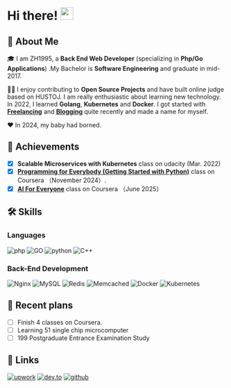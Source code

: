 # Hi there! <img src="https://media.giphy.com/media/hvRJCLFzcasrR4ia7z/giphy.gif" width="29px">

## 🚀 About Me

🎓 I am ZH1995, a **Back End Web Developer** (specializing in **Php/Go Applications**) .My Bachelor is **Software Engineering** and graduate in mid-2017.

👨‍💻 I enjoy contributing to **Open Source Projects** and have built online judge based on HUSTOJ. I am really enthusiastic about learning new technology. In 2022, I learned **Golang**, **Kubernetes** and **Docker**. I got started with [**Freelancing**](https://www.upwork.com/freelancers/~0199917cd364db77e2) and [**Blogging**](https://zh1995.github.io/CSStudyGuide/) quite recently and made a name for myself.

❤️ In 2024, my baby had borned.

## 🏅 Achievements

-   [x] **Scalable Microservices with Kubernetes** class on udacity (Mar. 2022)
-   [x] **[Programming for Everybody (Getting Started with Python)](https://github.com/ZH1995/Coursera/blob/main/coursera/certificate/Coursera%204WGEMHBJYSC4.pdf)** class on Coursera （November 2024）.
-   [x] **[AI For Everyone](https://github.com/ZH1995/Coursera/blob/main/coursera/certificate/Coursera%20REF3L8VYE088.pdf)** class on Coursera （June 2025）

## 🛠️ Skills

### Languages

![php](https://img.shields.io/badge/PHP-3178C6?style=for-the-badge&logo=PHP&logoColor=white)
![GO](https://img.shields.io/badge/Go-323330?style=for-the-badge&logo=Go&logoColor=F7DF1E)
![python](https://img.shields.io/badge/Python-3776AB?style=for-the-badge&logo=python&logoColor=white)
![C++](https://img.shields.io/badge/C++-28B6F6?style=for-the-badge&logo=C++&logoColor=white)

### Back-End Development

![Nginx](https://img.shields.io/badge/Nginx-000000?style=for-the-badge&logo=Nginx&logoColor=FFFFFF)
![MySQL](https://img.shields.io/badge/MySQL-20232A?style=for-the-badge&logo=MySQL&logoColor=61DAFB)
![Redis](https://img.shields.io/badge/Redis-593D88?style=for-the-badge&logo=Redis&logoColor=white)
![Memcached](https://img.shields.io/badge/Memcached-CA4245?style=for-the-badge&logo=Memcached&logoColor=white)
![Docker](https://img.shields.io/badge/Docker-0081CB?style=for-the-badge&logo=Docker&logoColor=white)
![Kubernetes](https://img.shields.io/badge/Kubernetes-4285F4?style=for-the-badge&logo=Kubernetes&logoColor=white)

## 📝 Recent plans

- [ ] Finish 4 classes on Coursera.
- [ ] Learning 51 single chip microcomputer
- [ ] 199 Postgraduate Entrance Examination Study

## 🔗 Links

[![upwork](https://img.shields.io/badge/Upwork-6FDA44?style=for-the-badge&logo=Upwork&logoColor=white)](https://www.upwork.com/freelancers/~0199917cd364db77e2)
[![dev.to](https://img.shields.io/badge/Dev.to-0A0A0A?style=for-the-badge&logo=DevdotTo&logoColor=white)](https://dev.to/ZH1995)
[![github](https://img.shields.io/badge/GitHub-000000?style=for-the-badge&logo=GitHub&logoColor=white)](https://github.com/ZH1995)
